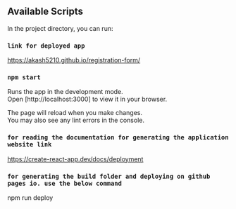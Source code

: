 ## Available Scripts

In the project directory, you can run:

### `link for deployed app`

https://akash5210.github.io/registration-form/

### `npm start`

Runs the app in the development mode.\
Open [http://localhost:3000] to view it in your browser.

The page will reload when you make changes.\
You may also see any lint errors in the console.


### `for reading the documentation for generating the application website link`

https://create-react-app.dev/docs/deployment


### `for generating the build folder and deploying on github pages io. use the below command`

npm run deploy
